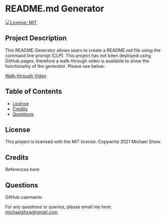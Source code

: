 # README.md Generator
[![License: MIT](https://img.shields.io/badge/License-MIT-yellow.svg)](https://opensource.org/licenses/MIT)
## Project Description
This README Generator allows users to create a README.md file using the command line prompt (CLP). This project has not been deployed using GitHub pages, therefore a walk-through video is available to show the functionality of the generator. Please see below: 

[Walk-through Video](./walkthroughvideo.mp4)

## Table of Contents
* [License](#license)
* [Credits](#credits)
* [Questions](#questions)

## License

This project is licensed with the MIT license. Copywrite 2021 Michael Shaw.

## Credits

References here.

## Questions
GitHub username: [](http://www.github.com/)

For any questions or queries, please email me here: [michaelshxw@gmail.com](mailto:michaelshxw@gmail.com)